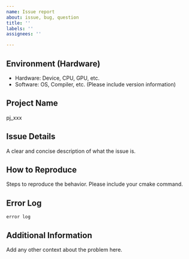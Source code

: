 ```yaml
---
name: Issue report
about: issue, bug, question
title: ''
labels: ''
assignees: ''

---
```


## Environment (Hardware)
- Hardware: Device, CPU, GPU, etc.
- Software: OS, Compiler, etc.
(Please include version information)

## Project Name
pj_xxx

## Issue Details
A clear and concise description of what the issue is.

## How to Reproduce
Steps to reproduce the behavior. Please include your cmake command.

## Error Log
```
error log
```

## Additional Information
Add any other context about the problem here.
